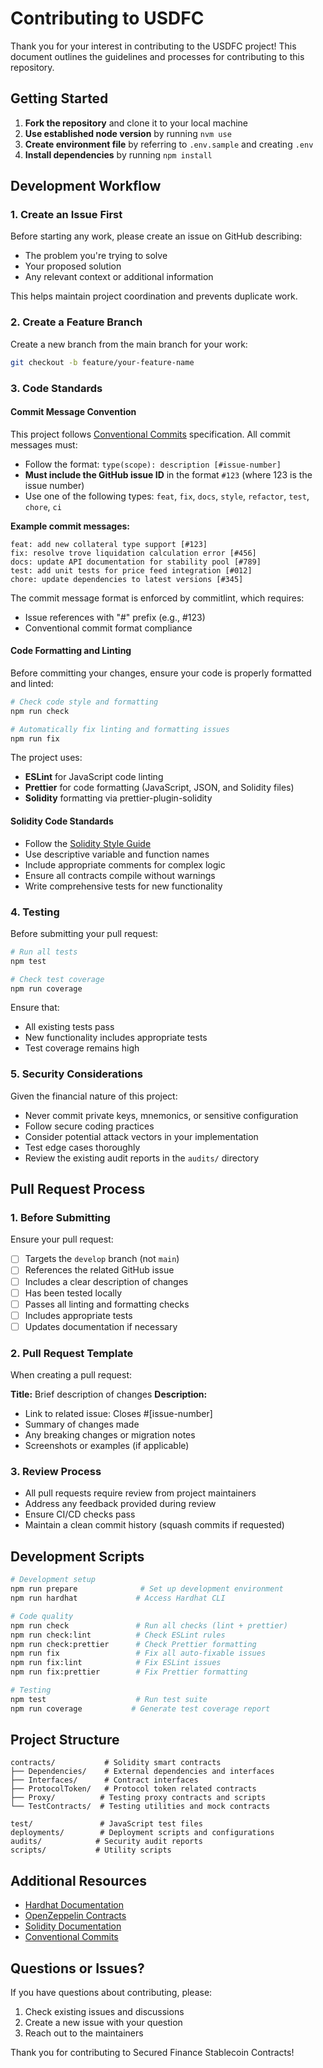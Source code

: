 # Contributing to USDFC

Thank you for your interest in contributing to the USDFC project! This document outlines the guidelines and processes for contributing to this repository.

## Getting Started

1. **Fork the repository** and clone it to your local machine
2. **Use established node version** by running `nvm use`
3. **Create environment file** by referring to `.env.sample` and creating `.env`
4. **Install dependencies** by running `npm install`

## Development Workflow

### 1. Create an Issue First

Before starting any work, please create an issue on GitHub describing:

- The problem you're trying to solve
- Your proposed solution
- Any relevant context or additional information

This helps maintain project coordination and prevents duplicate work.

### 2. Create a Feature Branch

Create a new branch from the main branch for your work:

```bash
git checkout -b feature/your-feature-name
```

### 3. Code Standards

#### Commit Message Convention

This project follows [Conventional Commits](https://www.conventionalcommits.org/) specification. All commit messages must:

- Follow the format: `type(scope): description [#issue-number]`
- **Must include the GitHub issue ID** in the format `#123` (where 123 is the issue number)
- Use one of the following types: `feat`, `fix`, `docs`, `style`, `refactor`, `test`, `chore`, `ci`

**Example commit messages:**

```
feat: add new collateral type support [#123]
fix: resolve trove liquidation calculation error [#456]
docs: update API documentation for stability pool [#789]
test: add unit tests for price feed integration [#012]
chore: update dependencies to latest versions [#345]
```

The commit message format is enforced by commitlint, which requires:

- Issue references with "#" prefix (e.g., #123)
- Conventional commit format compliance

#### Code Formatting and Linting

Before committing your changes, ensure your code is properly formatted and linted:

```bash
# Check code style and formatting
npm run check

# Automatically fix linting and formatting issues
npm run fix
```

The project uses:

- **ESLint** for JavaScript code linting
- **Prettier** for code formatting (JavaScript, JSON, and Solidity files)
- **Solidity** formatting via prettier-plugin-solidity

#### Solidity Code Standards

- Follow the [Solidity Style Guide](https://docs.soliditylang.org/en/latest/style-guide.html)
- Use descriptive variable and function names
- Include appropriate comments for complex logic
- Ensure all contracts compile without warnings
- Write comprehensive tests for new functionality

### 4. Testing

Before submitting your pull request:

```bash
# Run all tests
npm test

# Check test coverage
npm run coverage
```

Ensure that:

- All existing tests pass
- New functionality includes appropriate tests
- Test coverage remains high

### 5. Security Considerations

Given the financial nature of this project:

- Never commit private keys, mnemonics, or sensitive configuration
- Follow secure coding practices
- Consider potential attack vectors in your implementation
- Test edge cases thoroughly
- Review the existing audit reports in the `audits/` directory

## Pull Request Process

### 1. Before Submitting

Ensure your pull request:

- [ ] Targets the `develop` branch (not `main`)
- [ ] References the related GitHub issue
- [ ] Includes a clear description of changes
- [ ] Has been tested locally
- [ ] Passes all linting and formatting checks
- [ ] Includes appropriate tests
- [ ] Updates documentation if necessary

### 2. Pull Request Template

When creating a pull request:

**Title:** Brief description of changes
**Description:**

- Link to related issue: Closes #[issue-number]
- Summary of changes made
- Any breaking changes or migration notes
- Screenshots or examples (if applicable)

### 3. Review Process

- All pull requests require review from project maintainers
- Address any feedback provided during review
- Ensure CI/CD checks pass
- Maintain a clean commit history (squash commits if requested)

## Development Scripts

```bash
# Development setup
npm run prepare              # Set up development environment
npm run hardhat             # Access Hardhat CLI

# Code quality
npm run check               # Run all checks (lint + prettier)
npm run check:lint          # Check ESLint rules
npm run check:prettier      # Check Prettier formatting
npm run fix                 # Fix all auto-fixable issues
npm run fix:lint            # Fix ESLint issues
npm run fix:prettier        # Fix Prettier formatting

# Testing
npm test                    # Run test suite
npm run coverage           # Generate test coverage report
```

## Project Structure

```
contracts/           # Solidity smart contracts
├── Dependencies/    # External dependencies and interfaces
├── Interfaces/      # Contract interfaces
├── ProtocolToken/   # Protocol token related contracts
├── Proxy/          # Testing proxy contracts and scripts
└── TestContracts/  # Testing utilities and mock contracts

test/               # JavaScript test files
deployments/        # Deployment scripts and configurations
audits/            # Security audit reports
scripts/           # Utility scripts
```

## Additional Resources

- [Hardhat Documentation](https://hardhat.org/docs)
- [OpenZeppelin Contracts](https://docs.openzeppelin.com/contracts/)
- [Solidity Documentation](https://docs.soliditylang.org/)
- [Conventional Commits](https://www.conventionalcommits.org/)

## Questions or Issues?

If you have questions about contributing, please:

1. Check existing issues and discussions
2. Create a new issue with your question
3. Reach out to the maintainers

Thank you for contributing to Secured Finance Stablecoin Contracts!
